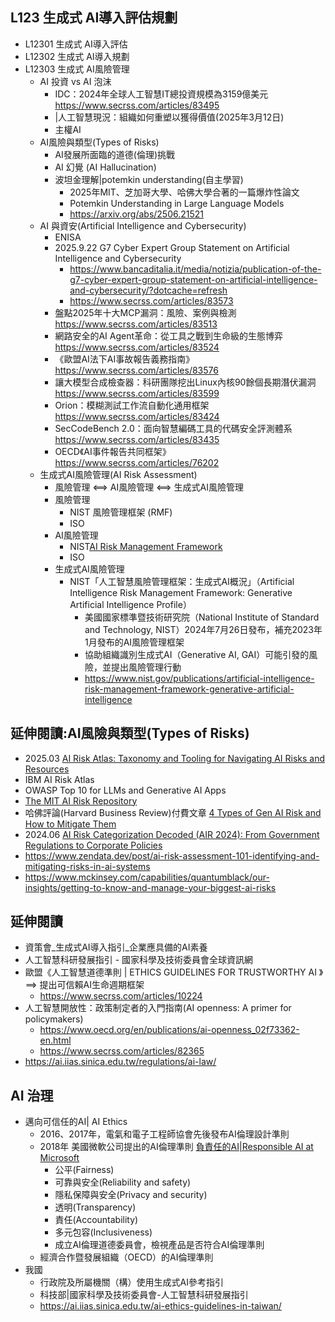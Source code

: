 ## L123 生成式 AI導入評估規劃
- L12301 生成式 AI導入評估
- L12302 生成式 AI導入規劃
- L12303 生成式 AI風險管理
  - AI 投資 vs AI 泡沫
    - IDC：2024年全球人工智慧IT總投資規模為3159億美元 https://www.secrss.com/articles/83495
    - |人工智慧現況：組織如何重塑以獲得價值(2025年3月12日)
    - 主權AI 
  - AI風險與類型(Types of Risks)
    - AI發展所面臨的道德(倫理)挑戰
    - AI 幻覺 (AI Hallucination)
    - 波坦金理解|potemkin understanding(自主學習)
      - 2025年MIT、芝加哥大學、哈佛大學合著的一篇爆炸性論文
      - Potemkin Understanding in Large Language Models
      - https://arxiv.org/abs/2506.21521
  - AI 與資安(Artificial Intelligence and Cybersecurity)
    - ENISA
    - 2025.9.22 G7 Cyber Expert Group Statement on Artificial Intelligence and Cybersecurity
      - https://www.bancaditalia.it/media/notizia/publication-of-the-g7-cyber-expert-group-statement-on-artificial-intelligence-and-cybersecurity/?dotcache=refresh
      - https://www.secrss.com/articles/83573
    - 盤點2025年十大MCP漏洞：風險、案例與檢測  https://www.secrss.com/articles/83513
    - 網路安全的AI Agent革命：從工具之戰到生命級的生態博弈  https://www.secrss.com/articles/83524
    - 《歐盟AI法下AI事故報告義務指南》 https://www.secrss.com/articles/83576
    - 讓大模型合成檢查器：科研團隊挖出Linux內核90餘個長期潛伏漏洞  https://www.secrss.com/articles/83599
    - Orion：模糊測試工作流自動化通用框架 https://www.secrss.com/articles/83424
    - SecCodeBench 2.0：面向智慧編碼工具的代碼安全評測體系  https://www.secrss.com/articles/83435
    - OECD《AI事件報告共同框架》 https://www.secrss.com/articles/76202
  - 生成式AI風險管理(AI Risk Assessment)
    - 風險管理 <==> AI風險管理 <==> 生成式AI風險管理
    - 風險管理
      - NIST 風險管理框架 (RMF)
      - ISO
    - AI風險管理
      - NIST[AI Risk Management Framework](https://www.nist.gov/itl/ai-risk-management-framework)
      - ISO
    - 生成式AI風險管理
      - NIST「人工智慧風險管理框架：生成式AI概況」（Artificial Intelligence Risk Management Framework: Generative Artificial Intelligence Profile）
        - 美國國家標準暨技術研究院（National Institute of Standard and Technology, NIST）2024年7月26日發布，補充2023年1月發布的AI風險管理框架
        - 協助組織識別生成式AI（Generative AI, GAI）可能引發的風險，並提出風險管理行動
        - https://www.nist.gov/publications/artificial-intelligence-risk-management-framework-generative-artificial-intelligence  


## 延伸閱讀:AI風險與類型(Types of Risks)
- 2025.03 [AI Risk Atlas: Taxonomy and Tooling for Navigating AI Risks and Resources](https://arxiv.org/abs/2503.05780)
- IBM AI Risk Atlas
- OWASP Top 10 for LLMs and Generative AI Apps
- [The MIT AI Risk Repository](https://airisk.mit.edu/)
- 哈佛評論(Harvard Business Review)付費文章 [4 Types of Gen AI Risk and How to Mitigate Them](https://hbr.org/2024/05/4-types-of-gen-ai-risk-and-how-to-mitigate-them) 
- 2024.06 [AI Risk Categorization Decoded (AIR 2024): From Government Regulations to Corporate Policies](https://arxiv.org/abs/2406.17864)
- https://www.zendata.dev/post/ai-risk-assessment-101-identifying-and-mitigating-risks-in-ai-systems 
- https://www.mckinsey.com/capabilities/quantumblack/our-insights/getting-to-know-and-manage-your-biggest-ai-risks

## 延伸閱讀
- 資策會_生成式AI導入指引_企業應具備的AI素養
- 人工智慧科研發展指引 - 國家科學及技術委員會全球資訊網
- 歐盟《人工智慧道德準則 | ETHICS GUIDELINES FOR TRUSTWORTHY AI 》==> 提出可信賴AI生命週期框架
  - https://www.secrss.com/articles/10224 
- 人工智慧開放性：政策制定者的入門指南(AI openness: A primer for policymakers)
  - https://www.oecd.org/en/publications/ai-openness_02f73362-en.html
  - https://www.secrss.com/articles/82365 
- https://ai.iias.sinica.edu.tw/regulations/ai-law/

## AI 治理
  - 邁向可信任的AI| AI Ethics
    - 2016、2017年，電氣和電子工程師協會先後發布AI倫理設計準則
    - 2018年 美國微軟公司提出的AI倫理準則 [負責任的AI|Responsible AI at Microsoft](https://www.microsoft.com/en-us/ai/responsible-ai)
      - 公平(Fairness)
      - 可靠與安全(Reliability and safety)
      - 隱私保障與安全(Privacy and security)
      - 透明(Transparency)
      - 責任(Accountability)
      - 多元包容(Inclusiveness)
      - 成立AI倫理道德委員會，檢視產品是否符合AI倫理準則
    - 經濟合作暨發展組織（OECD）的AI倫理準則
  - 我國
    - 行政院及所屬機關（構）使用生成式AI參考指引
    - 科技部|國家科學及技術委員會-人工智慧科研發展指引
    - https://ai.iias.sinica.edu.tw/ai-ethics-guidelines-in-taiwan/
